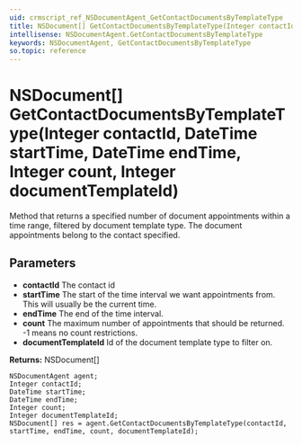 ```yaml
---
uid: crmscript_ref_NSDocumentAgent_GetContactDocumentsByTemplateType
title: NSDocument[] GetContactDocumentsByTemplateType(Integer contactId, DateTime startTime, DateTime endTime, Integer count, Integer documentTemplateId)
intellisense: NSDocumentAgent.GetContactDocumentsByTemplateType
keywords: NSDocumentAgent, GetContactDocumentsByTemplateType
so.topic: reference
---
```


# NSDocument[] GetContactDocumentsByTemplateType(Integer contactId, DateTime startTime, DateTime endTime, Integer count, Integer documentTemplateId)

Method that returns a specified number of document appointments within a time range, filtered by document template type. The document appointments belong to the contact specified. 

## Parameters

* **contactId** The contact id
* **startTime** The start of the time interval we want appointments from. This will usually be the current time.
* **endTime** The end of the time interval.
* **count** The maximum number of appointments that should be returned. -1 means no count restrictions.
* **documentTemplateId** Id of the document template type to filter on.

**Returns:** NSDocument[]

```crmscript
NSDocumentAgent agent;
Integer contactId;
DateTime startTime;
DateTime endTime;
Integer count;
Integer documentTemplateId;
NSDocument[] res = agent.GetContactDocumentsByTemplateType(contactId, startTime, endTime, count, documentTemplateId);
```

